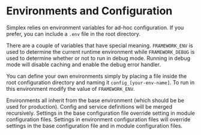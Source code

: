 Environments and Configuration
==============================

Simplex relies on environment variables for ad-hoc configuration. If you prefer, you can include a `.env` file in the 
root directory. 

There are a couple of variables that have special meaning. `FRAMEWORK_ENV` is used to determine the current runtime 
environment while `FRAMEWORK_DEBUG` is used to determine whether or not to run in debug mode. Running in debug mode
will disable caching and enable the debug error handler.

You can define your own environments simply by placing a file inside the root configuration directory and naming it
`config_[your-env-name]`. To run in this environment modify the value of `FRAMEWORK_ENV`.

Environments all inherit from the base environment (which should be be used for production). Config and service 
definitions will be merged recursively. Settings in the base configuration file override setting in module configuration
files. Settings in environment configuration files will override settings in the base configuration file and in module 
configuration files. 
